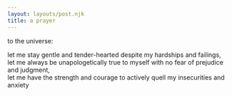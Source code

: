 ```yaml
---
layout: layouts/post.njk
title: a prayer
---
```

to the universe:

let me stay gentle and tender-hearted despite my hardships and failings,  
let me always be unapologetically true to myself with no fear of prejudice and judgment,  
let me have the strength and courage to actively quell my insecurities and anxiety
